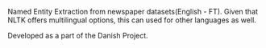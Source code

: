 Named Entity Extraction from newspaper datasets(English - FT). Given that NLTK offers multilingual options, this can used for other languages as well.

Developed as a part of the Danish Project.
